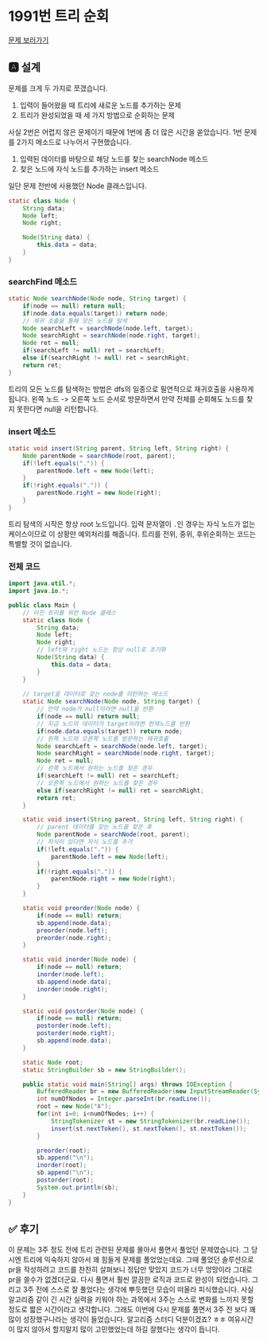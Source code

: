 # 1991번 트리 순회
[문제 보러가기](https://www.acmicpc.net/problem/1991)

## 🅰 설계
문제를 크게 두 가지로 쪼갰습니다.
1. 입력이 들어왔을 때 트리에 새로운 노드를 추가하는 문제
2. 트리가 완성되었을 때 세 가지 방법으로 순회하는 문제

사실 2번은 어렵지 않은 문제이기 때문에 1번에 좀 더 많은 시간을 쏟았습니다.
1번 문제를 2가지 메소드로 나누어서 구현했습니다.
1. 입력된 데이터를 바탕으로 해당 노드를 찾는 searchNode 메소드
2. 찾은 노드에 자식 노드를 추가하는 insert 메소드

일단 문제 전반에 사용했던 Node 클래스입니다.

```java
static class Node {
    String data;
    Node left;
    Node right;

    Node(String data) {
        this.data = data;
    }
}
```

### searchFind 메소드

```java 
static Node searchNode(Node node, String target) {
    if(node == null) return null;
    if(node.data.equals(target)) return node;
    // 재귀 호출을 통해 모든 노드를 탐색
    Node searchLeft = searchNode(node.left, target);
    Node searchRight = searchNode(node.right, target);
    Node ret = null;
    if(searchLeft != null) ret = searchLeft;
    else if(searchRight != null) ret = searchRight;
    return ret;
}
```

트리의 모든 노드를 탐색하는 방법은 dfs의 일종으로 필연적으로 재귀호출을 사용하게 됩니다.
왼쪽 노드 -> 오른쪽 노드 순서로 방문하면서 만약 전체를 순회해도 노드를 찾지 못한다면
null을 리턴합니다.

### insert 메소드

```java 
static void insert(String parent, String left, String right) {
    Node parentNode = searchNode(root, parent);
    if(!left.equals(".")) {
        parentNode.left = new Node(left);
    }
    if(!right.equals(".")) {
        parentNode.right = new Node(right);
    }
}
```

트리 탐색의 시작은 항상 root 노드입니다. 입력 문자열이 `.`인 경우는 자식 노드가
없는 케이스이므로 이 상황만 예외처리를 해줍니다.
트리를 전위, 중위, 후위순회하는 코드는 특별할 것이 없습니다.

### 전체 코드
```java
import java.util.*;
import java.io.*;

public class Main {
    // 이진 트리를 위한 Node 클래스
    static class Node {
        String data;
        Node left;
        Node right;
        // left와 right 노드는 항상 null로 초기화
        Node(String data) {
            this.data = data;
        }
    }
    
    // target을 데이터로 갖는 node를 리턴하는 메소드
    static Node searchNode(Node node, String target) {
        // 만약 node가 null이라면 null을 반환
        if(node == null) return null;
        // 지금 노드의 데이터가 target이라면 현재노드를 반환
        if(node.data.equals(target)) return node;
        // 왼쪽 노드와 오른쪽 노드를 방문하는 재귀호출
        Node searchLeft = searchNode(node.left, target);
        Node searchRight = searchNode(node.right, target);
        Node ret = null;
        // 왼쪽 노드에서 원하는 노드를 찾은 경우
        if(searchLeft != null) ret = searchLeft;
        // 오른쪽 노드에서 원하는 노드를 찾은 경우
        else if(searchRight != null) ret = searchRight;
        return ret;
    }

    static void insert(String parent, String left, String right) {
        // parent 데이터를 갖는 노드를 찾은 후
        Node parentNode = searchNode(root, parent);
        // 자식이 있다면 자식 노드를 추가
        if(!left.equals(".")) {
            parentNode.left = new Node(left);
        }
        if(!right.equals(".")) {
            parentNode.right = new Node(right);
        }
    }

    static void preorder(Node node) {
        if(node == null) return;
        sb.append(node.data);
        preorder(node.left);
        preorder(node.right);
    }

    static void inorder(Node node) {
        if(node == null) return;
        inorder(node.left);
        sb.append(node.data);
        inorder(node.right);
    }

    static void postorder(Node node) {
        if(node == null) return;
        postorder(node.left);
        postorder(node.right);
        sb.append(node.data);
    }

    static Node root;
    static StringBuilder sb = new StringBuilder();

    public static void main(String[] args) throws IOException {
        BufferedReader br = new BufferedReader(new InputStreamReader(System.in));
        int numOfNodes = Integer.parseInt(br.readLine());
        root = new Node("A");
        for(int i=0; i<numOfNodes; i++) {
            StringTokenizer st = new StringTokenizer(br.readLine());
            insert(st.nextToken(), st.nextToken(), st.nextToken());
        }

        preorder(root);
        sb.append("\n");
        inorder(root);
        sb.append("\n");
        postorder(root);
        System.out.println(sb);
    }
}
```

## ✅ 후기
이 문제는 3주 정도 전에 트리 관련된 문제를 몰아서 풀면서 풀었던 문제였습니다.
그 당시엔 트리에 익숙하지 않아서 꽤 힘들게 문제를 풀었었는데요. 
그때 풀었던 솔루션으로 pr을 작성하려고 코드를 찬찬히 살펴보니 정답만 맞았지
코드가 너무 엉망이라 그대로 pr을 쓸수가 없겠더군요. 다시 풀면서 훨씬 깔끔한
로직과 코드로 완성이 되었습니다. 그리고 3주 전에 스스로 잘 풀었다는 생각에
뿌듯했던 모습이 떠올라 피식했습니다. 사실 알고리즘 같이 긴 시간 실력을 키워야 하는
과목에서 3주는 스스로 변화를 느끼지 못할 정도로 짧은 시간이라고 생각합니다.
그래도 이번에 다시 문제를 풀면서 3주 전 보다 꽤 많이 성장했구나라는 생각이 들었습니다.
알고리즘 스터디 덕분이겠죠? ㅎㅎ 여유시간이 많지 않아서 할지말지 많이 고민했었는데
하길 잘했다는 생각이 듭니다.

